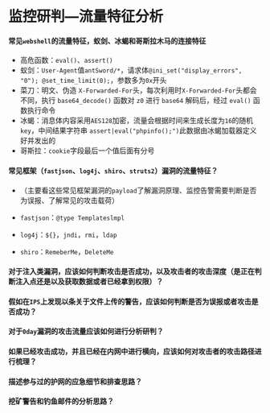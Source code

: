 # 监控研判—流量特征分析

#### 常见`webshell`的流量特征，蚁剑、冰蝎和哥斯拉木马的连接特征

- 高危函数：`eval()`、`assert()`
- 蚁剑：`User-Agent`值`antSword/*`，请求体`@ini_set("display_errors", "0"); @set_time_limit(0);`，参数多为`0x`开头
- 菜刀：明文、伪造 `X-Forwarded-For`头，每次利用时`X-Forwarded-For`头都会不同，执行 `base64_decode()` 函数对 `z0` 进行 `base64` 解码后，经过 `eval()` 函数执行命令
- 冰蝎：消息体内容采用`AES128`加密，流量会根据时间来生成长度为`16`的随机`key`，中间结果字符串 `assert|eval("phpinfo();")`此数据由冰蝎加载器定义好并发出的
- 哥斯拉：`cookie`字段最后一个值后面有分号

#### 常见框架（`fastjson`、`log4j`、`shiro`、`struts2`）漏洞的流量特征？

- （主要看这些常见框架漏洞的`payload`了解漏洞原理、监控告警需要判断是否为误报、了解常见的攻击载荷）

- `fastjson`：`@type Templateslmpl`
- `log4j`：`${}`，`jndi`，`rmi`，`ldap`
- `shiro`：`RemeberMe`，`DeleteMe`

#### 对于注入类漏洞，应该如何判断攻击是否成功，以及攻击者的攻击深度（是正在判断注入点还是以及获取数据或者已经拿到权限）？

#### 假如在`IPS`上发现以条关于文件上传的警告，应该如何判断是否为误报或者攻击是否成功？

#### 对于`0day`漏洞的攻击流量应该如何进行分析研判？

#### 如果已经攻击成功，并且已经在内网中进行横向，应该如何对攻击者的攻击路径进行梳理？

#### 描述参与过的护网的应急细节和排查思路？

#### 挖矿警告和钓鱼邮件的分析思路？